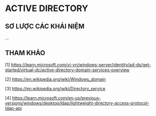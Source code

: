 # ACTIVE DIRECTORY

## SƠ LƯỢC CÁC KHÁI NIỆM

...

## THAM KHẢO

[1] <https://learn.microsoft.com/vi-vn/windows-server/identity/ad-ds/get-started/virtual-dc/active-directory-domain-services-overview>

[2] <https://en.wikipedia.org/wiki/Windows_domain>

[3] <https://en.wikipedia.org/wiki/Directory_service>

[4] <https://learn.microsoft.com/en-us/previous-versions/windows/desktop/ldap/lightweight-directory-access-protocol-ldap-api>
